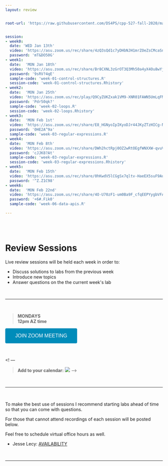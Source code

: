 ```yaml
---
layout: review


root-url: 'https://raw.githubusercontent.com/DS4PS/cpp-527-fall-2020/master/review-sessions/'


session: 
- week0:
  date: 'WED Jan 13th'
  video: 'https://asu.zoom.us/rec/share/4zQ3sQd1c7yDHbNJH1mrZOeZsCMcaSnQ9aTt2_FfWXO06IqH-LbSc4bJLw1caCVb.TL8bqIGYOgghYtoE'
  password: 'mT&DO50G' 
- week1:
  date:  'MON Jan 18th'  
  video: 'https://asu.zoom.us/rec/share/Br8CXNL3zGrOT3Q3Mh50a4yX4Ou8wYjLTt5OygN79Iff8WyxKbRIOVnF8QlCgWtT.WYOR5eNks9LQjcny'
  password: '9sRV?4qE'
  sample-code: 'week-01-control-structures.R' 
  session-code: 'week-01-control-structures.Rhistory' 
- week2:
  date:  'MON Jan 25th'  
  video: 'https://asu.zoom.us/rec/play/Q9CyZUKZxak1VM9-XNR01FAWN5UmLqFMEkurQGatnWtWLZNKm4AhjtX9EtAcmrea_RU2o5LSmEONpM53.eELpVMPB9fTnomWn?autoplay=true'
  password: 'Pdr50qk?'
  sample-code: 'week-02-loops.R' 
  session-code: 'week-02-loops.Rhistory' 
- week3:
  date:  'MON Feb 1st'  
  video: 'https://asu.zoom.us/rec/share/E8_HGNyoIpIKyoDJr44JKyZTzHICg-N-bq5isfOzxLafDTHzjWpKh3Aak8hYYdrZ.HooapZ31bjZtxV2m'
  password: '0HE2A^9a'
  sample-code: 'week-03-regular-expressions.R' 
- week4:
  date:  'MON Feb 8th'  
  video: 'https://asu.zoom.us/rec/share/DWh2hctRpj0OZ2wRtOEgfWNXXW-qvuVV00FKetPssVr3efZQENfpKWidkLdJwo0b.w9I_6lH4zs0UZUgc'
  password: 'cJJK8?At'
  sample-code: 'week-03-regular-expressions.R'
  session-code: 'week-03-regular-expressions.Rhistory'
- week5:
  date:  'MON Feb 15th'  
  video: 'https://asu.zoom.us/rec/share/0hKwdV5lCGgSx7qltv-HaeEX5suF9Au8NC9SO3VfvjQNdZdFqX11jcPLD_EC-FPu.gXhP-A1scIAeDVsB'
  password: '^Z.Z1C98'
- week6:
  date:  'MON Feb 22nd'  
  video: 'https://asu.zoom.us/rec/share/4O-U70zF1-um0Ba9F_cfqEEPYygbVFAhn2yEJky4dXV6rKGoJiUHQrtgHCkKq_s4.I3qbnU7Welh36TCV'
  password: '+6#.Fik0'
  sample-code: 'week-06-data-apis.R'

---
```





<br><br>

# Review Sessions 

Live review sessions will be held each week in order to: 

* Discuss solutions to labs from the previous week 
* Introduce new topics 
* Answer questions on the the current week's lab 


<br> 
<hr>
<br>


> **MONDAYS**    
> **12pm AZ time** 

<a href='https://asu.zoom.us/j/87540573400' target=""> <button class="zoom">JOIN ZOOM MEETING</button></a>

<br>

<! ––
> **Add to your calendar:** <a target="_blank" href=""><img border="0" src="https://www.google.com/calendar/images/ext/gc_button1_en.gif"></a>
 ––>


<br> 
<hr>
<br>


To make the best use of sessions I recommend starting labs ahead of time so that you can come with questions. 

For those that cannot attend recordings of each session will be posted below. 

Feel free to schedule virtual office hours as well.   

* Jesse Lecy: [AVAILABILITY](https://calendly.com/lecy/)


<br> 
<hr>
<br>
<br>





<style>
.zoom {
  background-color: #008CBA; 
  border: none;
  color: white;
  padding: 15px 32px;
  text-align: center;
  text-decoration: none;
  display: inline-block;
  font-size: 16px;
  border-radius: 4px;
}
</style>




